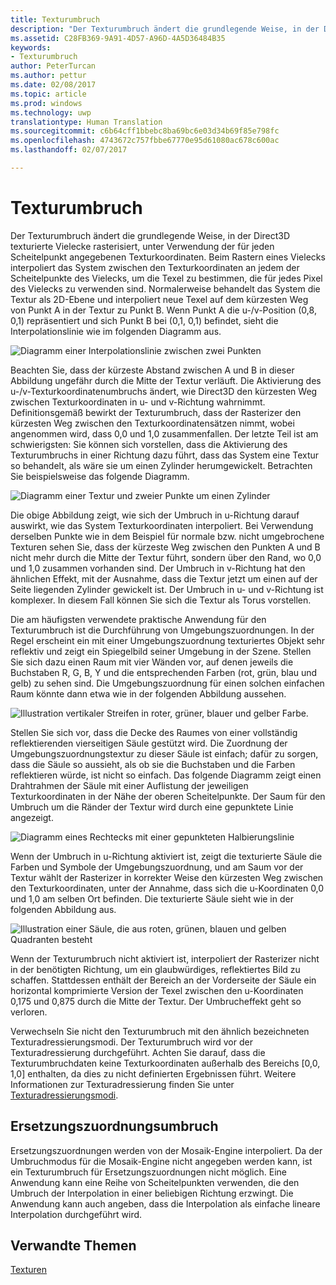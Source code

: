```yaml
---
title: Texturumbruch
description: "Der Texturumbruch ändert die grundlegende Weise, in der Direct3D texturierte Vielecke rasterisiert, unter Verwendung der für jeden Scheitelpunkt angegebenen Texturkoordinaten."
ms.assetid: C28FB369-9A91-4D57-A96D-4A5D36484B35
keywords:
- Texturumbruch
author: PeterTurcan
ms.author: pettur
ms.date: 02/08/2017
ms.topic: article
ms.prod: windows
ms.technology: uwp
translationtype: Human Translation
ms.sourcegitcommit: c6b64cff1bbebc8ba69bc6e03d34b69f85e798fc
ms.openlocfilehash: 4743672c757fbbe67770e95d61080ac678c600ac
ms.lasthandoff: 02/07/2017

---
```


# <a name="texture-wrapping"></a>Texturumbruch


Der Texturumbruch ändert die grundlegende Weise, in der Direct3D texturierte Vielecke rasterisiert, unter Verwendung der für jeden Scheitelpunkt angegebenen Texturkoordinaten. Beim Rastern eines Vielecks interpoliert das System zwischen den Texturkoordinaten an jedem der Scheitelpunkte des Vielecks, um die Texel zu bestimmen, die für jedes Pixel des Vielecks zu verwenden sind. Normalerweise behandelt das System die Textur als 2D-Ebene und interpoliert neue Texel auf dem kürzesten Weg von Punkt A in der Textur zu Punkt B. Wenn Punkt A die u-/v-Position (0,8, 0,1) repräsentiert und sich Punkt B bei (0,1, 0,1) befindet, sieht die Interpolationslinie wie im folgenden Diagramm aus.

![Diagramm einer Interpolationslinie zwischen zwei Punkten](images/interp1.png)

Beachten Sie, dass der kürzeste Abstand zwischen A und B in dieser Abbildung ungefähr durch die Mitte der Textur verläuft. Die Aktivierung des u-/v-Texturkoordinatenumbruchs ändert, wie Direct3D den kürzesten Weg zwischen Texturkoordinaten in u- und v-Richtung wahrnimmt. Definitionsgemäß bewirkt der Texturumbruch, dass der Rasterizer den kürzesten Weg zwischen den Texturkoordinatensätzen nimmt, wobei angenommen wird, dass 0,0 und 1,0 zusammenfallen. Der letzte Teil ist am schwierigsten: Sie können sich vorstellen, dass die Aktivierung des Texturumbruchs in einer Richtung dazu führt, dass das System eine Textur so behandelt, als wäre sie um einen Zylinder herumgewickelt. Betrachten Sie beispielsweise das folgende Diagramm.

![Diagramm einer Textur und zweier Punkte um einen Zylinder](images/interp2.png)

Die obige Abbildung zeigt, wie sich der Umbruch in u-Richtung darauf auswirkt, wie das System Texturkoordinaten interpoliert. Bei Verwendung derselben Punkte wie in dem Beispiel für normale bzw. nicht umgebrochene Texturen sehen Sie, dass der kürzeste Weg zwischen den Punkten A und B nicht mehr durch die Mitte der Textur führt, sondern über den Rand, wo 0,0 und 1,0 zusammen vorhanden sind. Der Umbruch in v-Richtung hat den ähnlichen Effekt, mit der Ausnahme, dass die Textur jetzt um einen auf der Seite liegenden Zylinder gewickelt ist. Der Umbruch in u- und v-Richtung ist komplexer. In diesem Fall können Sie sich die Textur als Torus vorstellen.

Die am häufigsten verwendete praktische Anwendung für den Texturumbruch ist die Durchführung von Umgebungszuordnungen. In der Regel erscheint ein mit einer Umgebungszuordnung texturiertes Objekt sehr reflektiv und zeigt ein Spiegelbild seiner Umgebung in der Szene. Stellen Sie sich dazu einen Raum mit vier Wänden vor, auf denen jeweils die Buchstaben R, G, B, Y und die entsprechenden Farben (rot, grün, blau und gelb) zu sehen sind. Die Umgebungszuordnung für einen solchen einfachen Raum könnte dann etwa wie in der folgenden Abbildung aussehen.

![Illustration vertikaler Streifen in roter, grüner, blauer und gelber Farbe.](images/envmap.png)

Stellen Sie sich vor, dass die Decke des Raumes von einer vollständig reflektierenden vierseitigen Säule gestützt wird. Die Zuordnung der Umgebungszuordnungstextur zu dieser Säule ist einfach; dafür zu sorgen, dass die Säule so aussieht, als ob sie die Buchstaben und die Farben reflektieren würde, ist nicht so einfach. Das folgende Diagramm zeigt einen Drahtrahmen der Säule mit einer Auflistung der jeweiligen Texturkoordinaten in der Nähe der oberen Scheitelpunkte. Der Saum für den Umbruch um die Ränder der Textur wird durch eine gepunktete Linie angezeigt.

![Diagramm eines Rechtecks mit einer gepunkteten Halbierungslinie](images/seam.png)

Wenn der Umbruch in u-Richtung aktiviert ist, zeigt die texturierte Säule die Farben und Symbole der Umgebungszuordnung, und am Saum vor der Textur wählt der Rasterizer in korrekter Weise den kürzesten Weg zwischen den Texturkoordinaten, unter der Annahme, dass sich die u-Koordinaten 0,0 und 1,0 am selben Ort befinden. Die texturierte Säule sieht wie in der folgenden Abbildung aus.

![Illustration einer Säule, die aus roten, grünen, blauen und gelben Quadranten besteht](images/tex-seam.png)

Wenn der Texturumbruch nicht aktiviert ist, interpoliert der Rasterizer nicht in der benötigten Richtung, um ein glaubwürdiges, reflektiertes Bild zu schaffen. Stattdessen enthält der Bereich an der Vorderseite der Säule ein horizontal komprimierte Version der Texel zwischen den u-Koordinaten 0,175 und 0,875 durch die Mitte der Textur. Der Umbrucheffekt geht so verloren.

Verwechseln Sie nicht den Texturumbruch mit den ähnlich bezeichneten Texturadressierungsmodi. Der Texturumbruch wird vor der Texturadressierung durchgeführt. Achten Sie darauf, dass die Texturumbruchdaten keine Texturkoordinaten außerhalb des Bereichs \[0,0, 1,0\] enthalten, da dies zu nicht definierten Ergebnissen führt. Weitere Informationen zur Texturadressierung finden Sie unter [Texturadressierungsmodi](texture-addressing-modes.md).

## <a name="span-iddisplacementmapwrappingspanspan-iddisplacementmapwrappingspanspan-iddisplacementmapwrappingspandisplacement-map-wrapping"></a><span id="Displacement_Map_Wrapping"></span><span id="displacement_map_wrapping"></span><span id="DISPLACEMENT_MAP_WRAPPING"></span>Ersetzungszuordnungsumbruch


Ersetzungszuordnungen werden von der Mosaik-Engine interpoliert. Da der Umbruchmodus für die Mosaik-Engine nicht angegeben werden kann, ist ein Texturumbruch für Ersetzungszuordnungen nicht möglich. Eine Anwendung kann eine Reihe von Scheitelpunkten verwenden, die den Umbruch der Interpolation in einer beliebigen Richtung erzwingt. Die Anwendung kann auch angeben, dass die Interpolation als einfache lineare Interpolation durchgeführt wird.

## <a name="span-idrelated-topicsspanrelated-topics"></a><span id="related-topics"></span>Verwandte Themen


[Texturen](textures.md)

 

 






